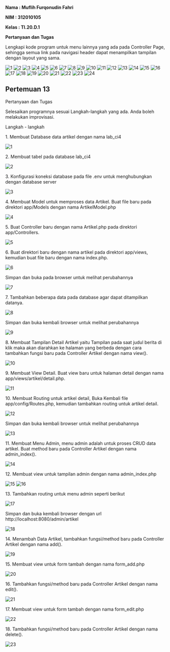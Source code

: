 <p><b>Nama : Muflih Furqonudin Fahri
<p> NIM : 312010105
<p> Kelas : TI.20.D.1
<p> Pertanyaan dan Tugas </b>
<p> Lengkapi kode program untuk menu lainnya yang ada pada Controller Page, sehingga semua link pada navigasi header dapat menampilkan tampilan dengan layout yang sama.

![1](https://user-images.githubusercontent.com/101880025/172698069-de7ebace-dd3c-46d8-bb4d-f415e3a8d7a2.png)
![2](https://user-images.githubusercontent.com/101880025/172698087-d5bd6684-447c-4ca1-9301-f59196f66d6d.png)
![3](https://user-images.githubusercontent.com/101880025/172698094-92fb91a4-ba75-4cee-a800-c52dcd42d711.png)
![4](https://user-images.githubusercontent.com/101880025/172698096-3c36fac2-db46-4467-b595-3e85b8e6f7d5.png)
![5](https://user-images.githubusercontent.com/101880025/172698103-90bbbb6b-72fa-4b34-895b-d0b46fecdadb.png)
![6](https://user-images.githubusercontent.com/101880025/172698117-4423a60d-5818-4b39-8772-b496759c0d50.png)
![7](https://user-images.githubusercontent.com/101880025/172698128-ad4dcf8c-8873-46bc-9f3b-08d43d58428f.png)
![8](https://user-images.githubusercontent.com/101880025/172698140-ab330c55-207c-4aad-8010-186afbd3b036.png)
![9](https://user-images.githubusercontent.com/101880025/172698150-3fe37147-f0fe-4479-8fca-1f05279205f2.png)
![10](https://user-images.githubusercontent.com/101880025/172698156-45c05525-a522-4478-88ea-53c36f917d61.png)
![11](https://user-images.githubusercontent.com/101880025/172698160-1e207c8b-35a8-4111-9e20-4eb62cf46e1d.png)
![12](https://user-images.githubusercontent.com/101880025/172698163-29a2c818-714e-4a53-9d1d-973691f5cb2d.png)
![13](https://user-images.githubusercontent.com/101880025/172698165-ec6a6eab-4341-4136-8186-40b7ee361f1d.png)
![14](https://user-images.githubusercontent.com/101880025/172698171-a58e561d-1886-4f3d-a7b0-36d4c20c02d1.png)
![15](https://user-images.githubusercontent.com/101880025/172698175-9acce688-2ad2-4a5e-83e3-d21772e9c5cc.png)
![16](https://user-images.githubusercontent.com/101880025/172698183-d3e3dfce-5b2c-42b2-8d32-e1ed2824afa8.png)
![17](https://user-images.githubusercontent.com/101880025/172698192-8d5bae64-13c5-4b45-9946-3351ef8a1181.png)
![18](https://user-images.githubusercontent.com/101880025/172698197-2166da3a-01b4-4d71-91f1-aefc66dc8548.png)
![19](https://user-images.githubusercontent.com/101880025/172698200-72434039-12dd-414a-9b09-df961d908fc5.png)
![20](https://user-images.githubusercontent.com/101880025/172698204-9c0525d0-b321-44e9-944e-710a1f892b24.png)
![21](https://user-images.githubusercontent.com/101880025/172698210-891122e8-b2f2-49de-88f2-1db5c34e6433.png)
![22](https://user-images.githubusercontent.com/101880025/172698218-ca943ac0-83d2-4852-9a9b-d913587f1b37.png)
![23](https://user-images.githubusercontent.com/101880025/172698221-112b4cea-ee16-4c55-8667-f1fc1711e3bb.png)
![24](https://user-images.githubusercontent.com/101880025/172698226-3d004d6f-5dd1-4ac1-8bbb-e18ef1077937.png)
<h2> Pertemuan 13 </h2>
<p> Pertanyaan dan Tugas
<p> Selesaikan programnya sesuai Langkah-langkah yang ada. Anda boleh melakukan
improvisasi.
<p> Langkah - langkah
<p> 1. Membuat Database data artikel dengan nama lab_ci4

![1](https://user-images.githubusercontent.com/101880025/174357081-cafd72d7-5c8f-4794-ba98-258eeb23927a.png)
<p> 2. Membuat tabel pada database lab_ci4

![2](https://user-images.githubusercontent.com/101880025/174357138-49f06d94-750f-4681-8a14-574758d2a8a2.png)
<p> 3. Konfigurasi koneksi database pada file .env untuk menghubungkan dengan database server

![3](https://user-images.githubusercontent.com/101880025/174357180-612e365e-f3a4-4c5d-9ddd-9bc03b03375d.png)
<p> 4. Membuat Model untuk memproses data Artikel. Buat file baru pada direktori app/Models dengan nama ArtikelModel.php

![4](https://user-images.githubusercontent.com/101880025/174357290-588cdab5-89fa-4e9c-bc42-c3e15c408185.png)
<p> 5. Buat Controller baru dengan nama Artikel.php pada direktori app/Controllers.

![5](https://user-images.githubusercontent.com/101880025/174357328-a0228fcf-19b9-4f33-8ca6-8a9772f45105.png)
<p> 6. Buat direktori baru dengan nama artikel pada direktori app/views, kemudian buat file baru dengan nama index.php.

![6](https://user-images.githubusercontent.com/101880025/174357425-799525c6-c3c9-4a29-bbd2-2b301d9ed7b8.png)
<p> Simpan dan buka pada browser untuk melihat perubahannya

![7](https://user-images.githubusercontent.com/101880025/174357589-a3753884-1bb1-43b5-be81-fb74f56f5998.png)
<p> 7. Tambahkan beberapa data pada database agar dapat ditampilkan datanya.

![8](https://user-images.githubusercontent.com/101880025/174357651-f8a46f88-8fa5-469d-95a2-44ed3b548148.png)
<p> Simpan dan buka kembali browser untuk melihat perubahannya

![9](https://user-images.githubusercontent.com/101880025/174357673-79b83866-cdec-43ef-8857-09cce898468f.png)
<p> 8. Membuat Tampilan Detail Artikel yaitu Tampilan pada saat judul berita di klik maka akan diarahkan ke halaman yang berbeda dengan cara tambahkan fungsi baru pada Controller Artikel dengan nama view().

![10](https://user-images.githubusercontent.com/101880025/174357728-ec0e1b0e-d2c8-4099-85f8-412614f10157.png)
<p> 9. Membuat View Detail. Buat view baru untuk halaman detail dengan nama app/views/artikel/detail.php.

![11](https://user-images.githubusercontent.com/101880025/174357788-77f6803d-d85d-4bf1-bb7f-ec52f5789e4f.png)
<p> 10. Membuat Routing untuk artikel detail, Buka Kembali file app/config/Routes.php, kemudian tambahkan routing untuk artikel detail.

![12](https://user-images.githubusercontent.com/101880025/174357847-93748505-4c64-4c45-87f2-fdb89d600ec6.png)
<p> Simpan dan buka kembali browser untuk melihat perubahannya

![13](https://user-images.githubusercontent.com/101880025/174357884-74ae96ad-b714-48c8-9b01-089ca14b97e5.png)
<p> 11. Membuat Menu Admin, menu admin adalah untuk proses CRUD data artikel. Buat method baru pada Controller Artikel dengan nama admin_index().

![14](https://user-images.githubusercontent.com/101880025/174357931-1bb66c3d-bf5b-4c83-bf3c-f2fbf712728e.png)
<p> 12. Membuat view untuk tampilan admin dengan nama admin_index.php

![15](https://user-images.githubusercontent.com/101880025/174358014-ac59d52d-aeb3-4906-b328-7e7ba4222d1d.png)
![16](https://user-images.githubusercontent.com/101880025/174358052-878200b2-1704-4255-95aa-cea37132f9ea.png)
<p> 13. Tambahkan routing untuk menu admin seperti berikut

![17](https://user-images.githubusercontent.com/101880025/174358411-dd2b01f9-5846-4a57-87d7-8deb2c433b48.png)
<p> Simpan dan buka kembali browser dengan url http://localhost:8080/admin/artikel

![18](https://user-images.githubusercontent.com/101880025/174358432-7ce13c23-0a09-4f65-be3a-4c152640325b.png)
<p> 14. Menambah Data Artikel, tambahkan fungsi/method baru pada Controller Artikel dengan nama add().

![19](https://user-images.githubusercontent.com/101880025/174358465-6fb006e6-9cc3-4717-a7db-45aeb55dfb50.png)
<p> 15. Membuat view untuk form tambah dengan nama form_add.php

![20](https://user-images.githubusercontent.com/101880025/174358501-bd5452bb-1dd0-4d73-9da9-7a7c4a9c5ba9.png)
<p> 16. Tambahkan fungsi/method baru pada Controller Artikel dengan nama edit().

![21](https://user-images.githubusercontent.com/101880025/174358548-faa2282b-5fea-4fc8-8261-1cb4c8d9e6ad.png)
<p> 17. Membuat view untuk form tambah dengan nama form_edit.php

![22](https://user-images.githubusercontent.com/101880025/174358580-1060a72a-8a74-46f0-a652-cd421a4a5c7c.png)
<p> 18. Tambahkan fungsi/method baru pada Controller Artikel dengan nama delete().

![23](https://user-images.githubusercontent.com/101880025/174358618-80f784e4-819c-405d-9139-21014d236b8d.png)
